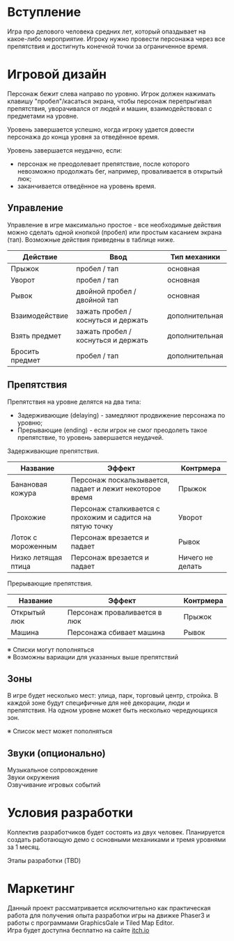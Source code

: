 # Вступление

Игра про делового человека средних лет, который опаздывает на какое-либо мероприятие. Игроку нужно провести персонажа через все препятствия и достигнуть конечной точки за ограниченное время.

# Игровой дизайн

Персонаж бежит слева направо по уровню. Игрок должен нажимать клавишу "пробел"/касаться экрана, чтобы персонаж перепрыгивал препятствия, уворачивался от людей и машин, взаимодействовал с предметами на уровне.

Уровень завершается успешно, когда игроку удается довести персонажа до конца уровня за отведённое время.

Уровень завершается неудачно, если:
- персонаж не преодолевает препятствие, после которого невозможно продолжать бег, например, проваливается в открытый люк;
- заканчивается отведённое на уровень время.

## Управление

Управление в игре максимально простое - все необходимые действия можно сделать одной кнопкой (пробел) или простым касанием экрана (тап). Возможные действия приведены в таблице ниже.

| Действие | Ввод | Тип механики |
|---|---|---|
| Прыжок | пробел / тап | основная |
| Уворот | пробел / тап | основная |
| Рывок | двойной пробел / двойной тап | основная |
| Взаимодействие | зажать пробел / коснуться и держать | дополнительная |
| Взять предмет | зажать пробел / коснуться и держать | дополнительная |
| Бросить предмет | пробел / тап | дополнительная |

## Препятствия

Препятствия на уровне делятся на два типа:
- Задерживающие (delaying) - замедляют продвижение персонажа по уровню;
- Прерывающие (ending) - если игрок не смог преодолеть такое препятствие, то уровень завершается неудачей.

Задерживающие препятствия.

| Название | Эффект | Контрмера |
|----------|--------|-----------|
| Банановая кожура | Персонаж поскальзывается, падает и лежит некоторое время | Прыжок |
| Прохожие | Персонаж сталкивается с прохожим и садится на пятую точку | Уворот |
| Лоток с мороженным | Персонаж врезается и падает | Рывок |
| Низко летящая птица | Персонаж врезается и падает | Ничего не делать |

Прерывающие препятствия.

| Название | Эффект | Контрмера |
|----------|--------|-----------|
| Открытый люк | Персонаж проваливается в люк | Прыжок |
| Машина | Персонажа сбивает машина | Рывок |

※ Списки могут пополняться\
※ Возможны вариации для указанных выше препятствий

## Зоны

В игре будет несколько мест: улица, парк, торговый центр, стройка. В каждой зоне будут специфичные для неё декорации, люди и препятствия. На одном уровне может быть несколько чередующихся зон.

※ Список мест может пополняться

## Звуки (опционально)

Музыкальное сопровождение\
Звуки окружения\
Озвучивание игровых событий

# Условия разработки

Коллектив разработчиков будет состоять из двух человек. Планируется создать работающую демо с основными механиками и тремя уровнями за 1 месяц.

Этапы разработки (TBD)

# Маркетинг

Данный проект рассматривается исключительно как практическая работа для получения опыта разработки игры на движке Phaser3 и работы с программами GraphicsGale и Tiled Map Editor.\
Игра будет доступна бесплатно на сайте [itch.io](https://itch.io/)

